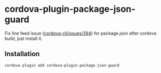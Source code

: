 # cordova-plugin-package-json-guard

Fix line feed issue ([cordova-cli/issues/394](https://github.com/apache/cordova-cli/issues/394)) for package.json after cordova build, just install it.

## Installation

```bash
cordova plugin add cordova-plugin-package-json-guard
```
